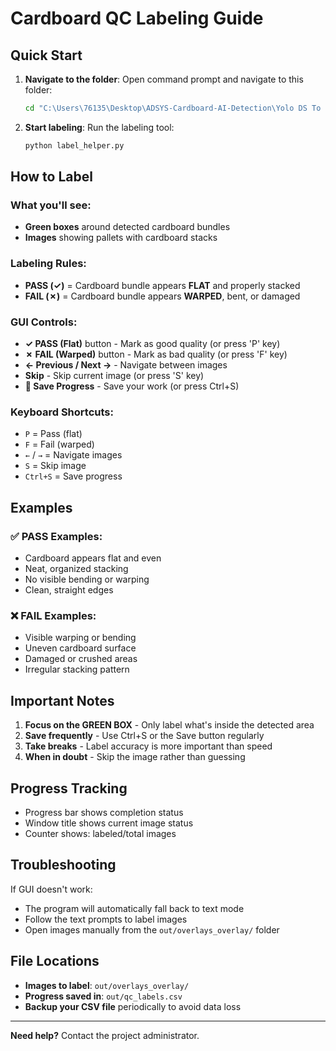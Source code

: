 # Cardboard QC Labeling Guide

## Quick Start

1. **Navigate to the folder**: Open command prompt and navigate to this folder:
   ```cmd
   cd "C:\Users\76135\Desktop\ADSYS-Cardboard-AI-Detection\Yolo DS To Qwen DS"
   ```

2. **Start labeling**: Run the labeling tool:
   ```cmd
   python label_helper.py
   ```

## How to Label

### What you'll see:
- **Green boxes** around detected cardboard bundles
- **Images** showing pallets with cardboard stacks

### Labeling Rules:
- **PASS (✓)** = Cardboard bundle appears **FLAT** and properly stacked
- **FAIL (✗)** = Cardboard bundle appears **WARPED**, bent, or damaged

### GUI Controls:
- **✓ PASS (Flat)** button - Mark as good quality (or press 'P' key)
- **✗ FAIL (Warped)** button - Mark as bad quality (or press 'F' key)
- **← Previous / Next →** - Navigate between images
- **Skip** - Skip current image (or press 'S' key)
- **💾 Save Progress** - Save your work (or press Ctrl+S)

### Keyboard Shortcuts:
- `P` = Pass (flat)
- `F` = Fail (warped)  
- `←` / `→` = Navigate images
- `S` = Skip image
- `Ctrl+S` = Save progress

## Examples

### ✅ PASS Examples:
- Cardboard appears flat and even
- Neat, organized stacking
- No visible bending or warping
- Clean, straight edges

### ❌ FAIL Examples:
- Visible warping or bending
- Uneven cardboard surface
- Damaged or crushed areas
- Irregular stacking pattern

## Important Notes

1. **Focus on the GREEN BOX** - Only label what's inside the detected area
2. **Save frequently** - Use Ctrl+S or the Save button regularly
3. **Take breaks** - Label accuracy is more important than speed
4. **When in doubt** - Skip the image rather than guessing

## Progress Tracking

- Progress bar shows completion status
- Window title shows current image status
- Counter shows: labeled/total images

## Troubleshooting

If GUI doesn't work:
- The program will automatically fall back to text mode
- Follow the text prompts to label images
- Open images manually from the `out/overlays_overlay/` folder

## File Locations

- **Images to label**: `out/overlays_overlay/`
- **Progress saved in**: `out/qc_labels.csv`
- **Backup your CSV file** periodically to avoid data loss

---

**Need help?** Contact the project administrator.